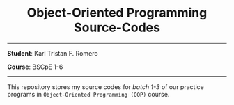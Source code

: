 <h1 style="text-align:center"> <b>Object-Oriented Programming Source-Codes</b> </h1>

---

**Student**: Karl Tristan F. Romero 

**Course**: BSCpE 1-6


---

This repository stores my source codes for *batch 1-3* of our practice programs in `Object-Oriented Programming (OOP)` course.